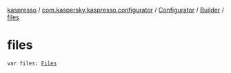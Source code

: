 [kaspresso](../../../index.md) / [com.kaspersky.kaspresso.configurator](../../index.md) / [Configurator](../index.md) / [Builder](index.md) / [files](./files.md)

# files

`var files: `[`Files`](../../../com.kaspersky.kaspresso.device.files/-files/index.md)